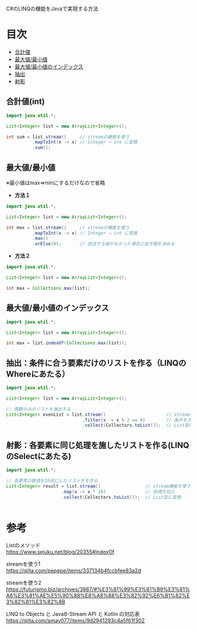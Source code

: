 C#のLINQの機能をJavaで実現する方法

# 目次
- [合計値](https://github.com/kotaroiwanaga/Today-I-Learn/blob/master/Java/LINQ%E3%81%AE%E4%BB%A3%E7%94%A8%E6%96%B9%E6%B3%95.md#%E5%90%88%E8%A8%88%E5%80%A4int)
- [最大値/最小値](https://github.com/kotaroiwanaga/Today-I-Learn/blob/master/Java/LINQ%E3%81%AE%E4%BB%A3%E7%94%A8%E6%96%B9%E6%B3%95.md#%E6%9C%80%E5%A4%A7%E5%80%A4%E6%9C%80%E5%B0%8F%E5%80%A4)
- [最大値/最小値のインデックス](https://github.com/kotaroiwanaga/Today-I-Learn/blob/master/Java/LINQ%E3%81%AE%E4%BB%A3%E7%94%A8%E6%96%B9%E6%B3%95.md#%E6%9C%80%E5%A4%A7%E5%80%A4%E6%9C%80%E5%B0%8F%E5%80%A4%E3%81%AE%E3%82%A4%E3%83%B3%E3%83%87%E3%83%83%E3%82%AF%E3%82%B9)
- [抽出](https://github.com/kotaroiwanaga/Today-I-Learn/blob/master/Java/LINQ%E3%81%AE%E4%BB%A3%E7%94%A8%E6%96%B9%E6%B3%95.md#%E6%8A%BD%E5%87%BA%E6%9D%A1%E4%BB%B6%E3%81%AB%E5%90%88%E3%81%86%E8%A6%81%E7%B4%A0%E3%81%A0%E3%81%91%E3%81%AE%E3%83%AA%E3%82%B9%E3%83%88%E3%82%92%E4%BD%9C%E3%82%8Blinq%E3%81%AEwhere%E3%81%AB%E3%81%82%E3%81%9F%E3%82%8B)
- [射影](https://github.com/kotaroiwanaga/Today-I-Learn/blob/master/Java/LINQ%E3%81%AE%E4%BB%A3%E7%94%A8%E6%96%B9%E6%B3%95.md#%E5%B0%84%E5%BD%B1%E5%90%84%E8%A6%81%E7%B4%A0%E3%81%AB%E5%90%8C%E3%81%98%E5%87%A6%E7%90%86%E3%82%92%E6%96%BD%E3%81%97%E3%81%9F%E3%83%AA%E3%82%B9%E3%83%88%E3%82%92%E4%BD%9C%E3%82%8Blinq%E3%81%AEselect%E3%81%AB%E3%81%82%E3%81%9F%E3%82%8B)


## 合計値(int)
```java
import java.util.*;

List<Integer> list = new ArrayList<Integer>();

int sum = list.stream()     // streamの機能を使う
          .mapToInt(x -> x) // Integer → int に変換
          .sum();
```

## 最大値/最小値
※最小値はmax⇒minにするだけなので省略

- **方法１**
```java
import java.util.*;

List<Integer> list = new ArrayList<Integer>();

int max = list.stream()     // streamの機能を使う
          .mapToInt(x -> x) // Integer → int に変換
          .max()
          .orElse(0);       // 該当する値がなかった場合に返す値を決める
```

- **方法２**
```java
import java.util.*;

List<Integer> list = new ArrayList<Integer>();

int max = Collections.max(list);
```

## 最大値/最小値のインデックス
```java
import java.util.*;

List<Integer> list = new ArrayList<Integer>();

int max = list.indexOf(Collections.max(list));
```

## 抽出：条件に合う要素だけのリストを作る（LINQのWhereにあたる）
```java
import java.util.*;

List<Integer> list = new ArrayList<Integer>();

// 偶数のみのリストを抽出する
List<Integer> evenList = list.stream()                       // streamの機能を使う
                             .filter(x -> x % 2 == 0)        // 条件を入力
                             .collect(Collectors.toList());  // List型に変換

```

## 射影：各要素に同じ処理を施したリストを作る(LINQのSelectにあたる)
```java
import java.util.*;

// 各要素の数値を10倍にしたリストをを作る
List<Integer> result = list.stream()                 // stream機能を使う
                     .map(x -> x * 10)               // 処理を記入
                     .collect(Collectors.toList());  // List型に変換
        
```



# 参考
Listのメソッド  
https://www.sejuku.net/blog/20355#indexOf

streamを使う1  
https://qiita.com/pepepe/items/337134b4fccbfee83a2d

streamを使う2  
https://futurismo.biz/archives/3987/#%E3%81%99%E3%81%B9%E3%81%A6%E3%81%AE%E5%90%88%E8%A8%88%E3%82%92%E6%B1%82%E3%82%81%E3%82%8B

LINQ to Objects と Java8-Stream API と Kotlin の対応表  
https://qiita.com/amay077/items/9d2941283c4a5f61f302
